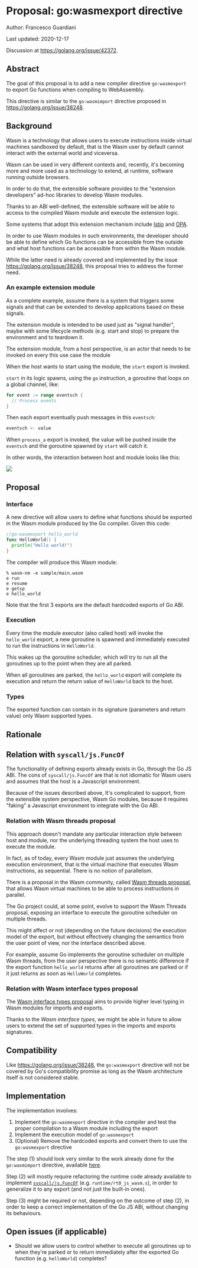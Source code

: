 # Proposal: go:wasmexport directive

Author: Francesco Guardiani

Last updated: 2020-12-17

Discussion at https://golang.org/issue/42372.

## Abstract

The goal of this proposal is to add a new compiler directive `go:wasmexport` to
export Go functions when compiling to WebAssembly.

This directive is similar to the `go:wasmimport` directive proposed in
https://golang.org/issue/38248.

## Background

Wasm is a technology that allows users to execute instructions inside virtual
machines sandboxed by default, that is the Wasm user by default cannot interact
with the external world and viceversa.

Wasm can be used in very different contexts and, recently, it's becoming more
and more used as a technology to extend, at runtime, software running outside
browsers.

In order to do that, the extensible software provides to the "extension
developers" ad-hoc libraries to develop Wasm modules.

Thanks to an ABI well-defined, the extensible software will be able to access to
the compiled Wasm module and execute the extension logic.

Some systems that adopt this extension mechanism include
[Istio](https://istio.io/latest/docs/concepts/wasm/) and
[OPA](https://www.openpolicyagent.org/docs/v0.21.1/wasm/).

In order to use Wasm modules in such environments, the developer should be able
to define which Go functions can be accessible from the outside and what host
functions can be accessible from within the Wasm module.

While the latter need is already covered and implemented by the issue
https://golang.org/issue/38248, this proposal tries to address the former need.

### An example extension module

As a complete example, assume there is a system that triggers some signals and
that can be extended to develop applications based on these signals.

The extension module is intended to be used just as "signal handler", maybe with
some lifecycle methods (e.g. start and stop) to prepare the environment and to
teardown it.

The extension module, from a host perspective, is an actor that needs to be
invoked on every this use case the module

When the host wants to start using the module, the `start` export is invoked.

`start` in its logic spawns, using the `go` instruction, a goroutine that loops
on a global channel, like:

```go
for event := range eventsch {
  // Process events
}
```

Then each export eventually push messages in this `eventsch`:

```go
eventsch <- value
```

When `process_a` export is invoked, the value will be pushed inside the
`eventsch` and the goroutine spawned by `start` will catch it.

In other words, the interaction between host and module looks like this:

![](https://user-images.githubusercontent.com/6706544/98349379-34159400-201a-11eb-8417-5d728ce141ca.png)

## Proposal

### Interface

A new directive will allow users to define what functions should be exported in
the Wasm module produced by the Go compiler. Given this code:

```go
//go:wasmexport hello_world
func HelloWorld() {
  println("Hello world!")
}
```

The compiler will produce this Wasm module:

```shell
% wasm-nm -e sample/main.wasm
e run
e resume
e getsp
e hello_world
```

Note that the first 3 exports are the default hardcoded exports of Go ABI.

### Execution

Every time the module executor (also called host) will invoke the `hello_world`
export, a new goroutine is spawned and immediately executed to run the
instructions in `HelloWorld`.

This wakes up the goroutine scheduler, which will try to run all the goroutines
up to the point when they are all parked.

When all goroutines are parked, the `hello_world` export will complete its
execution and return the return value of `HelloWorld` back to the host.

### Types

The exported function can contain in its signature (parameters and return value)
only Wasm supported types.

## Rationale

## Relation with `syscall/js.FuncOf`

The functionality of defining exports already exists in Go, through the Go JS
ABI. The cons of `syscall/js.FuncOf` are that is not idiomatic for Wasm users
and assumes that the host is a Javascript environment.

Because of the issues described above, It's complicated to support, from the
extensible system perspective, Wasm Go modules, because it requires "faking" a
Javascript environment to integrate with the Go ABI.

### Relation with Wasm threads proposal

This approach doesn't mandate any particular interaction style between host and
module, nor the underlying threading system the host uses to execute the module.

In fact, as of today, every Wasm module just assumes the underlying execution
environment, that is the virtual machine that executes Wasm instructions, as
sequential. There is no notion of parallelism.

There is a proposal in the Wasm community, called
[Wasm threads proposal](https://github.com/webassembly/threads), that allows
Wasm virtual machines to be able to process instructions in parallel.

The Go project could, at some point, evolve to support the Wasm Threads
proposal, exposing an interface to execute the goroutine scheduler on multiple
threads.

This might affect or not (depending on the future decisions) the execution model
of the export, but without effectively changing the semantics from the user
point of view, nor the interface described above.

For example, assume Go implements the goroutine scheduler on multiple Wasm
threads, from the user perspective there is no semantic difference if the export
function `hello_world` returns after all goroutines are parked or if it just
returns as soon as `HelloWorld` completes.

### Relation with Wasm interface types proposal

The
[Wasm interface types proposal](https://github.com/WebAssembly/interface-types/blob/master/proposals/interface-types/Explainer.md)
aims to provide higher level typing in Wasm modules for imports and exports.

Thanks to the _Wasm interface types_, we might be able in future to allow users
to extend the set of supported types in the imports and exports signatures.

## Compatibility

Like https://golang.org/issue/38248, the `go:wasmexport` directive will not be
covered by Go's compatibility promise as long as the Wasm architecture itself is
not considered stable.

## Implementation

The implementation involves:

1. Implement the `go:wasmexport` directive in the compiler and test the proper
   compilation to a Wasm module including the export
2. Implement the execution model of `go:wasmexport`
3. (Optional) Remove the hardcoded exports and convert them to use the
   `go:wasmexport` directive

The step (1) should look very similar to the work already done for the
`go:wasmimport` directive, available
[here](https://go-review.googlesource.com/c/go/+/252828/).

Step (2) will mostly require refactoring the runtime code already available to
implement [`syscall/js.FuncOf`](https://golang.org/pkg/syscall/js/#FuncOf) (e.g.
`runtime/rt0_js_wasm.s`), in order to generalize it to any export (and not just
the built-in ones).

Step (3) might be required or not, depending on the outcome of step (2), in
order to keep a correct implementation of the Go JS ABI, without changing its
behaviours.

## Open issues (if applicable)

- Should we allow users to control whether to execute all goroutines up to when
  they're parked or to return immediately after the exported Go function (e.g.
  `helloWorld`) completes?
